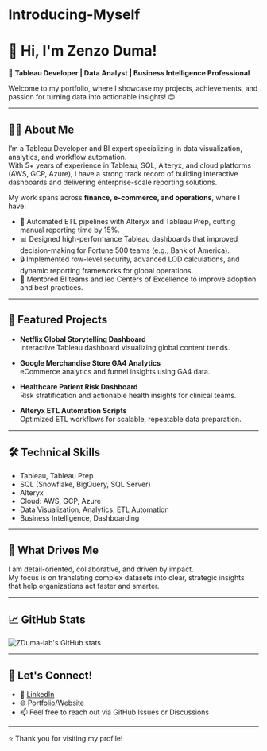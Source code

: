 # Introducing-Myself
# 👋 Hi, I'm Zenzo Duma!

🌟 **Tableau Developer | Data Analyst | Business Intelligence Professional**

Welcome to my portfolio, where I showcase my projects, achievements, and passion for turning data into actionable insights! 😊

---

## 🧑‍💻 About Me

I’m a Tableau Developer and BI expert specializing in data visualization, analytics, and workflow automation.  
With 5+ years of experience in Tableau, SQL, Alteryx, and cloud platforms (AWS, GCP, Azure), I have a strong track record of building interactive dashboards and delivering enterprise-scale reporting solutions.

My work spans across **finance, e-commerce, and operations**, where I have:
- 🚀 Automated ETL pipelines with Alteryx and Tableau Prep, cutting manual reporting time by 15%.
- 📊 Designed high-performance Tableau dashboards that improved decision-making for Fortune 500 teams (e.g., Bank of America).
- 🔒 Implemented row-level security, advanced LOD calculations, and dynamic reporting frameworks for global operations.
- 🤝 Mentored BI teams and led Centers of Excellence to improve adoption and best practices.

---

## 🔗 Featured Projects

- **Netflix Global Storytelling Dashboard**  
  Interactive Tableau dashboard visualizing global content trends.

- **Google Merchandise Store GA4 Analytics**  
  eCommerce analytics and funnel insights using GA4 data.

- **Healthcare Patient Risk Dashboard**  
  Risk stratification and actionable health insights for clinical teams.

- **Alteryx ETL Automation Scripts**  
  Optimized ETL workflows for scalable, repeatable data preparation.

---

## 🛠️ Technical Skills

- Tableau, Tableau Prep
- SQL (Snowflake, BigQuery, SQL Server)
- Alteryx
- Cloud: AWS, GCP, Azure
- Data Visualization, Analytics, ETL Automation
- Business Intelligence, Dashboarding

---

## 🌱 What Drives Me

I am detail-oriented, collaborative, and driven by impact.  
My focus is on translating complex datasets into clear, strategic insights that help organizations act faster and smarter.

---

## 📈 GitHub Stats

![ZDuma-lab's GitHub stats](https://github-readme-stats.vercel.app/api?username=ZDuma-lab&show_icons=true&hide_title=true)

---

## 🤝 Let's Connect!

- 💼 [LinkedIn](#) <!-- Add your LinkedIn URL here -->
- 🌐 [Portfolio/Website](#) <!-- Add your website if you have one -->
- 📫 Feel free to reach out via GitHub Issues or Discussions

---

⭐️ Thank you for visiting my profile!
